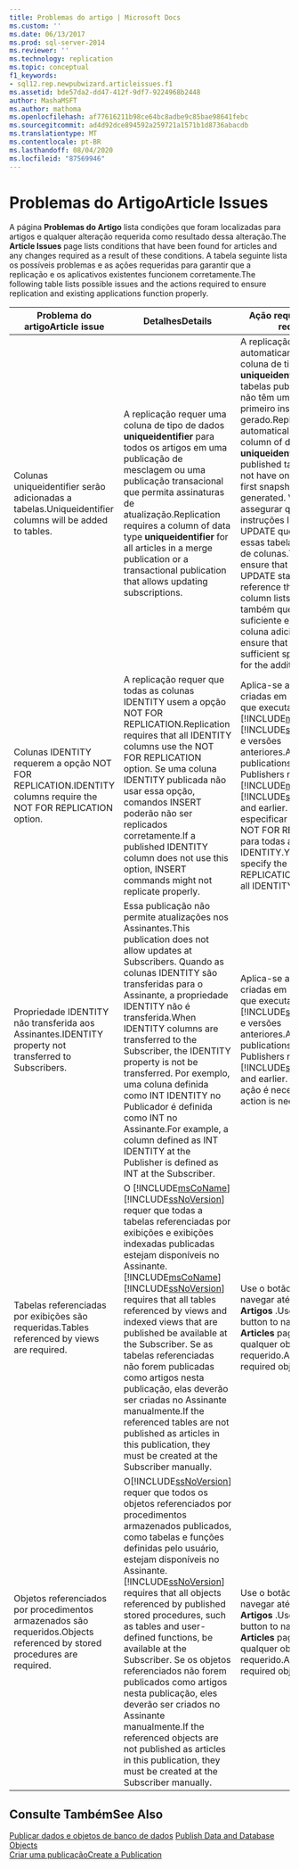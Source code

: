 ```yaml
---
title: Problemas do artigo | Microsoft Docs
ms.custom: ''
ms.date: 06/13/2017
ms.prod: sql-server-2014
ms.reviewer: ''
ms.technology: replication
ms.topic: conceptual
f1_keywords:
- sql12.rep.newpubwizard.articleissues.f1
ms.assetid: bde57da2-dd47-412f-9df7-9224968b2448
author: MashaMSFT
ms.author: mathoma
ms.openlocfilehash: af77616211b98ce64bc8adbe9c85bae98641febc
ms.sourcegitcommit: ad4d92dce894592a259721a1571b1d8736abacdb
ms.translationtype: MT
ms.contentlocale: pt-BR
ms.lasthandoff: 08/04/2020
ms.locfileid: "87569946"
---
```

# <a name="article-issues"></a><span data-ttu-id="ce71d-102">Problemas do Artigo</span><span class="sxs-lookup"><span data-stu-id="ce71d-102">Article Issues</span></span>
  <span data-ttu-id="ce71d-103">A página **Problemas do Artigo** lista condições que foram localizadas para artigos e qualquer alteração requerida como resultado dessa alteração.</span><span class="sxs-lookup"><span data-stu-id="ce71d-103">The **Article Issues** page lists conditions that have been found for articles and any changes required as a result of these conditions.</span></span> <span data-ttu-id="ce71d-104">A tabela seguinte lista os possíveis problemas e as ações requeridas para garantir que a replicação e os aplicativos existentes funcionem corretamente.</span><span class="sxs-lookup"><span data-stu-id="ce71d-104">The following table lists possible issues and the actions required to ensure replication and existing applications function properly.</span></span>  
  
|<span data-ttu-id="ce71d-105">Problema do artigo</span><span class="sxs-lookup"><span data-stu-id="ce71d-105">Article issue</span></span>|<span data-ttu-id="ce71d-106">Detalhes</span><span class="sxs-lookup"><span data-stu-id="ce71d-106">Details</span></span>|<span data-ttu-id="ce71d-107">Ação requerida</span><span class="sxs-lookup"><span data-stu-id="ce71d-107">Action required</span></span>|  
|-------------------|-------------|---------------------|  
|<span data-ttu-id="ce71d-108">Colunas uniqueidentifier serão adicionadas a tabelas.</span><span class="sxs-lookup"><span data-stu-id="ce71d-108">Uniqueidentifier columns will be added to tables.</span></span>|<span data-ttu-id="ce71d-109">A replicação requer uma coluna de tipo de dados **uniqueidentifier** para todos os artigos em uma publicação de mesclagem ou uma publicação transacional que permita assinaturas de atualização.</span><span class="sxs-lookup"><span data-stu-id="ce71d-109">Replication requires a column of data type **uniqueidentifier** for all articles in a merge publication or a transactional publication that allows updating subscriptions.</span></span>|<span data-ttu-id="ce71d-110">A replicação adiciona automaticamente uma coluna de tipo de dados **uniqueidentifier** às tabelas publicadas que não têm uma quando o primeiro instantâneo é gerado.</span><span class="sxs-lookup"><span data-stu-id="ce71d-110">Replication automatically adds a column of data type **uniqueidentifier** to published tables that do not have one when the first snapshot is generated.</span></span> <span data-ttu-id="ce71d-111">Você deve assegurar que as instruções INSERT e UPDATE que referenciam essas tabelas usam listas de colunas.</span><span class="sxs-lookup"><span data-stu-id="ce71d-111">You must ensure that INSERT and UPDATE statements that reference these tables use column lists.</span></span> <span data-ttu-id="ce71d-112">Assegure também que haja espaço suficiente em disco para a coluna adicional.</span><span class="sxs-lookup"><span data-stu-id="ce71d-112">Also ensure that there is sufficient space on disk for the additional column.</span></span>|  
|<span data-ttu-id="ce71d-113">Colunas IDENTITY requerem a opção NOT FOR REPLICATION.</span><span class="sxs-lookup"><span data-stu-id="ce71d-113">IDENTITY columns require the NOT FOR REPLICATION option.</span></span>|<span data-ttu-id="ce71d-114">A replicação requer que todas as colunas IDENTITY usem a opção NOT FOR REPLICATION.</span><span class="sxs-lookup"><span data-stu-id="ce71d-114">Replication requires that all IDENTITY columns use the NOT FOR REPLICATION option.</span></span> <span data-ttu-id="ce71d-115">Se uma coluna IDENTITY publicada não usar essa opção, comandos INSERT poderão não ser replicados corretamente.</span><span class="sxs-lookup"><span data-stu-id="ce71d-115">If a published IDENTITY column does not use this option, INSERT commands might not replicate properly.</span></span>|<span data-ttu-id="ce71d-116">Aplica-se a publicações criadas em Publicadores que executam o [!INCLUDE[msCoName](../../includes/msconame-md.md)] [!INCLUDE[ssVersion2000](../../includes/ssversion2000-md.md)] e versões anteriores.</span><span class="sxs-lookup"><span data-stu-id="ce71d-116">Applies to publications created on Publishers running [!INCLUDE[msCoName](../../includes/msconame-md.md)] [!INCLUDE[ssVersion2000](../../includes/ssversion2000-md.md)] and earlier.</span></span> <span data-ttu-id="ce71d-117">Você deve especificar a propriedade NOT FOR REPLICATION para todas as colunas IDENTITY.</span><span class="sxs-lookup"><span data-stu-id="ce71d-117">You must specify the NOT FOR REPLICATION property for all IDENTITY columns.</span></span>|  
|<span data-ttu-id="ce71d-118">Propriedade IDENTITY não transferida aos Assinantes.</span><span class="sxs-lookup"><span data-stu-id="ce71d-118">IDENTITY property not transferred to Subscribers.</span></span>|<span data-ttu-id="ce71d-119">Essa publicação não permite atualizações nos Assinantes.</span><span class="sxs-lookup"><span data-stu-id="ce71d-119">This publication does not allow updates at Subscribers.</span></span> <span data-ttu-id="ce71d-120">Quando as colunas IDENTITY são transferidas para o Assinante, a propriedade IDENTITY não é transferida.</span><span class="sxs-lookup"><span data-stu-id="ce71d-120">When IDENTITY columns are transferred to the Subscriber, the IDENTITY property is not be transferred.</span></span> <span data-ttu-id="ce71d-121">Por exemplo, uma coluna definida como INT IDENTITY no Publicador é definida como INT no Assinante.</span><span class="sxs-lookup"><span data-stu-id="ce71d-121">For example, a column defined as INT IDENTITY at the Publisher is defined as INT at the Subscriber.</span></span>|<span data-ttu-id="ce71d-122">Aplica-se a publicações criadas em Publicadores que executam o [!INCLUDE[ssVersion2000](../../includes/ssversion2000-md.md)] e versões anteriores.</span><span class="sxs-lookup"><span data-stu-id="ce71d-122">Applies to publications created on Publishers running [!INCLUDE[ssVersion2000](../../includes/ssversion2000-md.md)] and earlier.</span></span> <span data-ttu-id="ce71d-123">Nenhuma ação é necessária.</span><span class="sxs-lookup"><span data-stu-id="ce71d-123">No action is necessary.</span></span>|  
|<span data-ttu-id="ce71d-124">Tabelas referenciadas por exibições são requeridas.</span><span class="sxs-lookup"><span data-stu-id="ce71d-124">Tables referenced by views are required.</span></span>|<span data-ttu-id="ce71d-125">O [!INCLUDE[msCoName](../../includes/msconame-md.md)] [!INCLUDE[ssNoVersion](../../includes/ssnoversion-md.md)] requer que todas a tabelas referenciadas por exibições e exibições indexadas publicadas estejam disponíveis no Assinante.</span><span class="sxs-lookup"><span data-stu-id="ce71d-125">[!INCLUDE[msCoName](../../includes/msconame-md.md)] [!INCLUDE[ssNoVersion](../../includes/ssnoversion-md.md)] requires that all tables referenced by views and indexed views that are published be available at the Subscriber.</span></span> <span data-ttu-id="ce71d-126">Se as tabelas referenciadas não forem publicadas como artigos nesta publicação, elas deverão ser criadas no Assinante manualmente.</span><span class="sxs-lookup"><span data-stu-id="ce71d-126">If the referenced tables are not published as articles in this publication, they must be created at the Subscriber manually.</span></span>|<span data-ttu-id="ce71d-127">Use o botão **Voltar** para navegar até página **Artigos** .</span><span class="sxs-lookup"><span data-stu-id="ce71d-127">Use the **Back** button to navigate to the **Articles** page.</span></span> <span data-ttu-id="ce71d-128">Adicione qualquer objeto requerido.</span><span class="sxs-lookup"><span data-stu-id="ce71d-128">Add any required objects.</span></span>|  
|<span data-ttu-id="ce71d-129">Objetos referenciados por procedimentos armazenados são requeridos.</span><span class="sxs-lookup"><span data-stu-id="ce71d-129">Objects referenced by stored procedures are required.</span></span>|<span data-ttu-id="ce71d-130">O[!INCLUDE[ssNoVersion](../../includes/ssnoversion-md.md)] requer que todos os objetos referenciados por procedimentos armazenados publicados, como tabelas e funções definidas pelo usuário, estejam disponíveis no Assinante.</span><span class="sxs-lookup"><span data-stu-id="ce71d-130">[!INCLUDE[ssNoVersion](../../includes/ssnoversion-md.md)] requires that all objects referenced by published stored procedures, such as tables and user-defined functions, be available at the Subscriber.</span></span> <span data-ttu-id="ce71d-131">Se os objetos referenciados não forem publicados como artigos nesta publicação, eles deverão ser criados no Assinante manualmente.</span><span class="sxs-lookup"><span data-stu-id="ce71d-131">If the referenced objects are not published as articles in this publication, they must be created at the Subscriber manually.</span></span>|<span data-ttu-id="ce71d-132">Use o botão **Voltar** para navegar até página **Artigos** .</span><span class="sxs-lookup"><span data-stu-id="ce71d-132">Use the **Back** button to navigate to the **Articles** page.</span></span> <span data-ttu-id="ce71d-133">Adicione qualquer objeto requerido.</span><span class="sxs-lookup"><span data-stu-id="ce71d-133">Add any required objects.</span></span>|  
  
## <a name="see-also"></a><span data-ttu-id="ce71d-134">Consulte Também</span><span class="sxs-lookup"><span data-stu-id="ce71d-134">See Also</span></span>  
 <span data-ttu-id="ce71d-135">[Publicar dados e objetos de banco de dados](publish/publish-data-and-database-objects.md) </span><span class="sxs-lookup"><span data-stu-id="ce71d-135">[Publish Data and Database Objects](publish/publish-data-and-database-objects.md) </span></span>  
 [<span data-ttu-id="ce71d-136">Criar uma publicação</span><span class="sxs-lookup"><span data-stu-id="ce71d-136">Create a Publication</span></span>](publish/create-a-publication.md)  
  
  
